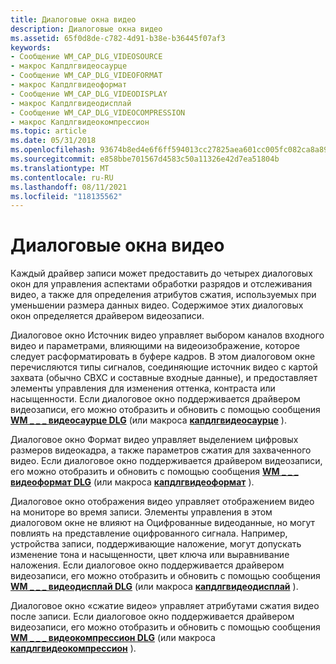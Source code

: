 ```yaml
---
title: Диалоговые окна видео
description: Диалоговые окна видео
ms.assetid: 65f0d8de-c782-4d91-b38e-b36445f07af3
keywords:
- Сообщение WM_CAP_DLG_VIDEOSOURCE
- макрос Капдлгвидеосаурце
- Сообщение WM_CAP_DLG_VIDEOFORMAT
- макрос Капдлгвидеоформат
- Сообщение WM_CAP_DLG_VIDEODISPLAY
- макрос Капдлгвидеодисплай
- Сообщение WM_CAP_DLG_VIDEOCOMPRESSION
- макрос Капдлгвидеокомпрессион
ms.topic: article
ms.date: 05/31/2018
ms.openlocfilehash: 93674b8ed4e6f6ff594013cc27825aea601cc005fc082ca8a8954b661c1f4317
ms.sourcegitcommit: e858bbe701567d4583c50a11326e42d7ea51804b
ms.translationtype: MT
ms.contentlocale: ru-RU
ms.lasthandoff: 08/11/2021
ms.locfileid: "118135562"
---
```

# <a name="video-dialog-boxes"></a>Диалоговые окна видео

Каждый драйвер записи может предоставить до четырех диалоговых окон для управления аспектами обработки разрядов и отслеживания видео, а также для определения атрибутов сжатия, используемых при уменьшении размера данных видео. Содержимое этих диалоговых окон определяется драйвером видеозаписи.

Диалоговое окно Источник видео управляет выбором каналов входного видео и параметрами, влияющими на видеоизображение, которое следует расформатировать в буфере кадров. В этом диалоговом окне перечисляются типы сигналов, соединяющие источник видео с картой захвата (обычно СВХС и составные входные данные), и предоставляет элементы управления для изменения оттенка, контраста или насыщенности. Если диалоговое окно поддерживается драйвером видеозаписи, его можно отобразить и обновить с помощью сообщения [**WM \_ \_ \_ видеосаурце DLG**](wm-cap-dlg-videosource.md) (или макроса [**капдлгвидеосаурце**](/windows/desktop/api/Vfw/nf-vfw-capdlgvideosource) ).

Диалоговое окно Формат видео управляет выделением цифровых размеров видеокадра, а также параметров сжатия для захваченного видео. Если диалоговое окно поддерживается драйвером видеозаписи, его можно отобразить и обновить с помощью сообщения [**WM \_ \_ \_ видеоформат DLG**](wm-cap-dlg-videoformat.md) (или макроса [**капдлгвидеоформат**](/windows/desktop/api/Vfw/nf-vfw-capdlgvideoformat) ).

Диалоговое окно отображения видео управляет отображением видео на мониторе во время записи. Элементы управления в этом диалоговом окне не влияют на Оцифрованные видеоданные, но могут повлиять на представление оцифрованного сигнала. Например, устройства записи, поддерживающие наложение, могут допускать изменение тона и насыщенности, цвет ключа или выравнивание наложения. Если диалоговое окно поддерживается драйвером видеозаписи, его можно отобразить и обновить с помощью сообщения [**WM \_ \_ \_ видеодисплай DLG**](wm-cap-dlg-videodisplay.md) (или макроса [**капдлгвидеодисплай**](/windows/desktop/api/Vfw/nf-vfw-capdlgvideodisplay) ).

Диалоговое окно «сжатие видео» управляет атрибутами сжатия видео после записи. Если диалоговое окно поддерживается драйвером видеозаписи, его можно отобразить и обновить с помощью сообщения [**WM \_ \_ \_ видеокомпрессион DLG**](wm-cap-dlg-videocompression.md) (или макроса [**капдлгвидеокомпрессион**](/windows/desktop/api/Vfw/nf-vfw-capdlgvideocompression) ).

 

 




